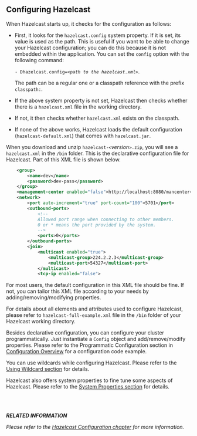 
## Configuring Hazelcast

When Hazelcast starts up, it checks for the configuration as follows:

-	First, it looks for the `hazelcast.config` system property. If it is set, its value is used as the path. This is useful if you want to be able to change your Hazelcast configuration; you can do this because it is not embedded within the application. You can set the `config` option with the following command:
 
	`- Dhazelcast.config=`*`<path to the hazelcast.xml>`*.
	
	The path can be a regular one or a classpath reference with the prefix `classpath:`.
-	If the above system property is not set, Hazelcast then checks whether there is a `hazelcast.xml` file in the working directory.
-	If not, it then checks whether `hazelcast.xml` exists on the classpath.
-	If none of the above works, Hazelcast loads the default configuration (`hazelcast-default.xml`) that comes with `hazelcast.jar`.



When you download and unzip `hazelcast-<`*version*`>.zip`, you will see a `hazelcast.xml` in the `/bin` folder. This is the declarative configuration file for Hazelcast. Part of this XML file is shown below.

```xml
    <group>
        <name>dev</name>
        <password>dev-pass</password>
    </group>
    <management-center enabled="false">http://localhost:8080/mancenter</management-center>
    <network>
        <port auto-increment="true" port-count="100">5701</port>
        <outbound-ports>
            <!--
            Allowed port range when connecting to other members.
            0 or * means the port provided by the system.
            -->
            <ports>0</ports>
        </outbound-ports>
        <join>
            <multicast enabled="true">
                <multicast-group>224.2.2.3</multicast-group>
                <multicast-port>54327</multicast-port>
            </multicast>
            <tcp-ip enabled="false">
```

For most users, the default configuration in this XML file should be fine. If not, you can tailor this XML file according to your needs by adding/removing/modifying properties.

For details about all elements and attributes used to configure Hazelcast, please refer to `hazelcast-full-example.xml` file in the `/bin` folder of your Hazelcast working directory.

Besides declarative configuration, you can configure your cluster programmatically. Just instantiate a `Config` object and add/remove/modify properties. Please refer to the Programmatic Configuration section in [Configuration Overview](#configuration-overview) for a configuration code example.

You can use wildcards while configuring Hazelcast. Please refer to the [Using Wildcard section](#using-wildcard) for details.

Hazelcast also offers system properties to fine tune some aspects of Hazelcast. Please refer to the [System Properties section](#system-properties) for details.

<br></br>


***RELATED INFORMATION***

*Please refer to the [Hazelcast Configuration chapter](#hazelcast-configuration) for more information.*

